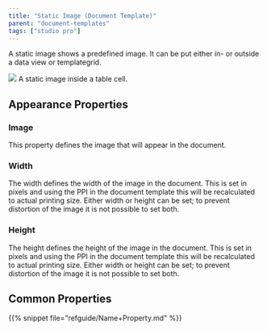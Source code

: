 ```yaml
---
title: "Static Image (Document Template)"
parent: "document-templates"
tags: ["studio pro"]
---
```


A static image shows a predefined image. It can be put either in- or outside a data view or templategrid.

![](attachments/819203/918133.png)
A static image inside a table cell.

## Appearance Properties

### Image

This property defines the image that will appear in the document.

### Width

The width defines the width of the image in the document. This is set in pixels and using the PPI in the document template this will be recalculated to actual printing size. Either width or height can be set; to prevent distortion of the image it is not possible to set both.

### Height

The height defines the height of the image in the document. This is set in pixels and using the PPI in the document template this will be recalculated to actual printing size. Either width or height can be set; to prevent distortion of the image it is not possible to set both.

## Common Properties

{{% snippet file="refguide/Name+Property.md" %}}
